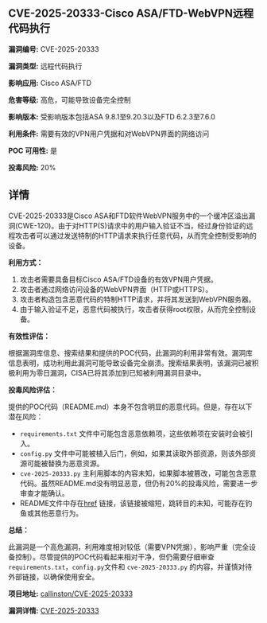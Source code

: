 ## CVE-2025-20333-Cisco ASA/FTD-WebVPN远程代码执行

**漏洞编号:** CVE-2025-20333

**漏洞类型:** 远程代码执行

**影响应用:** Cisco ASA/FTD

**危害等级:** 高危，可能导致设备完全控制

**影响版本:** 受影响版本包括ASA 9.8.1至9.20.3以及FTD 6.2.3至7.6.0

**利用条件:** 需要有效的VPN用户凭据和对WebVPN界面的网络访问

**POC 可用性:** 是

**投毒风险:** 20%

## 详情

CVE-2025-20333是Cisco ASA和FTD软件WebVPN服务中的一个缓冲区溢出漏洞(CWE-120)。由于对HTTP(S)请求中的用户输入验证不当，经过身份验证的远程攻击者可以通过发送特制的HTTP请求来执行任意代码，从而完全控制受影响的设备。

**利用方式：**

1.  攻击者需要具备目标Cisco ASA/FTD设备的有效VPN用户凭据。
2.  攻击者通过网络访问设备的WebVPN界面（HTTP或HTTPS）。
3.  攻击者构造包含恶意代码的特制HTTP请求，并将其发送到WebVPN服务器。
4.  由于输入验证不足，恶意代码被执行，攻击者获得root权限，从而完全控制设备。

**有效性评估：**

根据漏洞库信息、搜索结果和提供的POC代码，此漏洞的利用非常有效。漏洞库信息表明，成功利用此漏洞可能导致设备完全崩溃。搜索结果表明，该漏洞已被积极利用为零日漏洞，CISA已将其添加到已知被利用漏洞目录中。

**投毒风险评估：**

提供的POC代码（README.md）本身不包含明显的恶意代码。但是，存在以下潜在风险：

*   `requirements.txt` 文件中可能包含恶意依赖项，这些依赖项在安装时会被引入。
*   `config.py` 文件中可能被植入后门，例如，如果其读取外部资源，则该外部资源可能被替换为恶意资源。
*   `cve-2025-20333.py` 主利用脚本的内容未知，如果脚本被篡改，可能包含恶意代码。虽然README.md没有明显恶意，但仍有20%的投毒风险，需要进一步审查才能确认。
*   README文件中存在[href](https://tinyurl.com/49536awy) 链接，该链接被缩短，跳转目的未知，可能存在钓鱼或其他恶意行为。

**总结：**

此漏洞是一个高危漏洞，利用难度相对较低（需要VPN凭据），影响严重（完全设备控制）。尽管提供的POC代码看起来相对干净，但仍需要仔细审查 `requirements.txt`，`config.py`文件和 `cve-2025-20333.py` 的内容，并谨慎对待外部链接，以确保使用安全。

**项目地址:** [callinston/CVE-2025-20333](https://github.com/callinston/CVE-2025-20333)

**漏洞详情:** [CVE-2025-20333](https://nvd.nist.gov/vuln/detail/CVE-2025-20333)